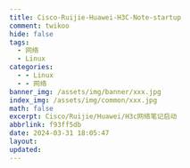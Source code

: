 ```yaml
---
title: Cisco-Ruijie-Huawei-H3C-Note-startup
comment: twikoo
hide: false
tags:
  - 网络
  - Linux
categories:
  - - Linux
  - - 网络
banner_img: /assets/img/banner/xxx.jpg
index_img: /assets/img/common/xxx.jpg
math: false
excerpt: Cisco/Ruijie/Huawei/H3c网络笔记启动
abbrlink: f93ff5db
date: 2024-03-31 18:05:47
layout:
updated:
---
```


# #########################################

